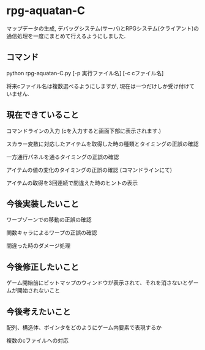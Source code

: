 # rpg-aquatan-C

マップデータの生成, デバッグシステム(サーバ)とRPGシステム(クライアント)の通信処理を一度にまとめて行えるようにしました.

## コマンド
python rpg-aquatan-C.py [-p 実行ファイル名] [-c cファイル名]

将来cファイル名は複数選べるようにしますが, 現在は一つだけしか受け付けていません.

## 現在できていること
コマンドラインの入力 (cを入力すると画面下部に表示されます.)

スカラー変数に対応したアイテムを取得した時の種類とタイミングの正誤の確認

一方通行パネルを通るタイミングの正誤の確認

アイテムの値の変化のタイミングの正誤の確認 (コマンドラインにて)

アイテムの取得を3回連続で間違えた時のヒントの表示

## 今後実装したいこと
ワープゾーンでの移動の正誤の確認

関数キャラによるワープの正誤の確認

間違った時のダメージ処理

## 今後修正したいこと
ゲーム開始前にビットマップのウィンドウが表示されて、それを消さないとゲームが開始されないこと

## 今後考えたいこと
配列、構造体、ポインタをどのようにゲーム内要素で表現するか

複数のcファイルへの対応

